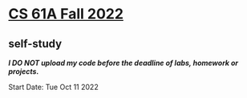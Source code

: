 # [CS 61A Fall 2022](https://cs61a.org)
## self-study

***I DO NOT upload my code before the deadline of labs, homework or projects.***

Start Date: Tue Oct 11 2022
